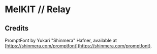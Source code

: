 # MelKIT // Relay

## Credits

PromptFont by Yukari "Shinmera" Hafner, available at [https://shinmera.com/promptfont](https://shinmera.com/promptfont).

